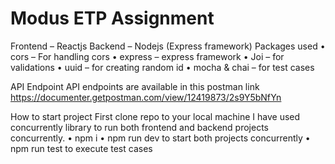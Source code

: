 # Modus ETP Assignment

Frontend – Reactjs
Backend – Nodejs (Express framework)
Packages used
• cors – For handling cors
• express – express framework
• Joi – for validations
• uuid – for creating random id
• mocha & chai – for test cases

API Endpoint
API endpoints are available in this postman link
https://documenter.getpostman.com/view/12419873/2s9Y5bNfYn

How to start project
First clone repo to your local machine
I have used concurrently library to run both frontend and backend projects concurrently.
• npm i
• npm run dev to start both projects concurrently
• npm run test to execute test cases
